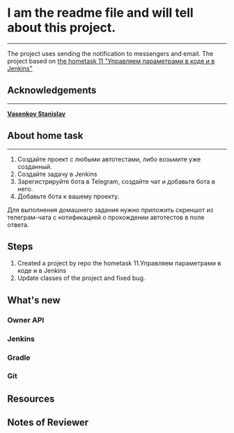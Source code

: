 # I am the readme file and will tell about this project.
___
The project uses sending the notification to messengers and email.
The project based on [the hometask 11 "Управляем параметрами в коде и в Jenkins"](https://github.com/zenicko/tests-jenkins-params-9-11.git)

## Acknowledgements
___
[**Vasenkov Stanislav**](https://github.com/svasenkov)

## About home task
___
1. Создайте проект с любыми автотестами, либо возьмите уже созданный.
2. Создайте задачу в Jenkins
3. Зарегистрируйте бота в Telegram, создайте чат и добавьте бота в него.
4. Добавьте бота к вашему проекту.

Для выполнения домашнего задания нужно приложить скриншот из телеграм-чата 
с нотификацией о прохождении автотестов в поле ответа.

## Steps
1. Created a project by repo the hometask 11.Управляем параметрами в коде и в Jenkins
2. Update classes of the project and fixed bug.


## What's new
### Owner API
### Jenkins
### Gradle
### Git
## Resources
## Notes of Reviewer




